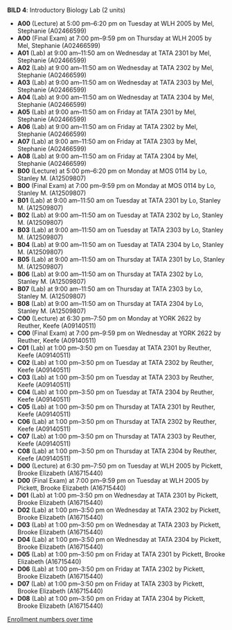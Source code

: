 **BILD 4**: Introductory Biology Lab (2 units)

- **A00** (Lecture) at 5:00 pm–6:20 pm on Tuesday at WLH 2005 by Mel, Stephanie (A02466599)
- **A00** (Final Exam) at 7:00 pm–9:59 pm on Thursday at WLH 2005 by Mel, Stephanie (A02466599)
- **A01** (Lab) at 9:00 am–11:50 am on Wednesday at TATA 2301 by Mel, Stephanie (A02466599)
- **A02** (Lab) at 9:00 am–11:50 am on Wednesday at TATA 2302 by Mel, Stephanie (A02466599)
- **A03** (Lab) at 9:00 am–11:50 am on Wednesday at TATA 2303 by Mel, Stephanie (A02466599)
- **A04** (Lab) at 9:00 am–11:50 am on Wednesday at TATA 2304 by Mel, Stephanie (A02466599)
- **A05** (Lab) at 9:00 am–11:50 am on Friday at TATA 2301 by Mel, Stephanie (A02466599)
- **A06** (Lab) at 9:00 am–11:50 am on Friday at TATA 2302 by Mel, Stephanie (A02466599)
- **A07** (Lab) at 9:00 am–11:50 am on Friday at TATA 2303 by Mel, Stephanie (A02466599)
- **A08** (Lab) at 9:00 am–11:50 am on Friday at TATA 2304 by Mel, Stephanie (A02466599)
- **B00** (Lecture) at 5:00 pm–6:20 pm on Monday at MOS 0114 by Lo, Stanley M. (A12509807)
- **B00** (Final Exam) at 7:00 pm–9:59 pm on Monday at MOS 0114 by Lo, Stanley M. (A12509807)
- **B01** (Lab) at 9:00 am–11:50 am on Tuesday at TATA 2301 by Lo, Stanley M. (A12509807)
- **B02** (Lab) at 9:00 am–11:50 am on Tuesday at TATA 2302 by Lo, Stanley M. (A12509807)
- **B03** (Lab) at 9:00 am–11:50 am on Tuesday at TATA 2303 by Lo, Stanley M. (A12509807)
- **B04** (Lab) at 9:00 am–11:50 am on Tuesday at TATA 2304 by Lo, Stanley M. (A12509807)
- **B05** (Lab) at 9:00 am–11:50 am on Thursday at TATA 2301 by Lo, Stanley M. (A12509807)
- **B06** (Lab) at 9:00 am–11:50 am on Thursday at TATA 2302 by Lo, Stanley M. (A12509807)
- **B07** (Lab) at 9:00 am–11:50 am on Thursday at TATA 2303 by Lo, Stanley M. (A12509807)
- **B08** (Lab) at 9:00 am–11:50 am on Thursday at TATA 2304 by Lo, Stanley M. (A12509807)
- **C00** (Lecture) at 6:30 pm–7:50 pm on Monday at YORK 2622 by Reuther, Keefe (A09140511)
- **C00** (Final Exam) at 7:00 pm–9:59 pm on Wednesday at YORK 2622 by Reuther, Keefe (A09140511)
- **C01** (Lab) at 1:00 pm–3:50 pm on Tuesday at TATA 2301 by Reuther, Keefe (A09140511)
- **C02** (Lab) at 1:00 pm–3:50 pm on Tuesday at TATA 2302 by Reuther, Keefe (A09140511)
- **C03** (Lab) at 1:00 pm–3:50 pm on Tuesday at TATA 2303 by Reuther, Keefe (A09140511)
- **C04** (Lab) at 1:00 pm–3:50 pm on Tuesday at TATA 2304 by Reuther, Keefe (A09140511)
- **C05** (Lab) at 1:00 pm–3:50 pm on Thursday at TATA 2301 by Reuther, Keefe (A09140511)
- **C06** (Lab) at 1:00 pm–3:50 pm on Thursday at TATA 2302 by Reuther, Keefe (A09140511)
- **C07** (Lab) at 1:00 pm–3:50 pm on Thursday at TATA 2303 by Reuther, Keefe (A09140511)
- **C08** (Lab) at 1:00 pm–3:50 pm on Thursday at TATA 2304 by Reuther, Keefe (A09140511)
- **D00** (Lecture) at 6:30 pm–7:50 pm on Tuesday at WLH 2005 by Pickett, Brooke Elizabeth (A16715440)
- **D00** (Final Exam) at 7:00 pm–9:59 pm on Tuesday at WLH 2005 by Pickett, Brooke Elizabeth (A16715440)
- **D01** (Lab) at 1:00 pm–3:50 pm on Wednesday at TATA 2301 by Pickett, Brooke Elizabeth (A16715440)
- **D02** (Lab) at 1:00 pm–3:50 pm on Wednesday at TATA 2302 by Pickett, Brooke Elizabeth (A16715440)
- **D03** (Lab) at 1:00 pm–3:50 pm on Wednesday at TATA 2303 by Pickett, Brooke Elizabeth (A16715440)
- **D04** (Lab) at 1:00 pm–3:50 pm on Wednesday at TATA 2304 by Pickett, Brooke Elizabeth (A16715440)
- **D05** (Lab) at 1:00 pm–3:50 pm on Friday at TATA 2301 by Pickett, Brooke Elizabeth (A16715440)
- **D06** (Lab) at 1:00 pm–3:50 pm on Friday at TATA 2302 by Pickett, Brooke Elizabeth (A16715440)
- **D07** (Lab) at 1:00 pm–3:50 pm on Friday at TATA 2303 by Pickett, Brooke Elizabeth (A16715440)
- **D08** (Lab) at 1:00 pm–3:50 pm on Friday at TATA 2304 by Pickett, Brooke Elizabeth (A16715440)

[Enrollment numbers over time](./BILD4.tsv)
